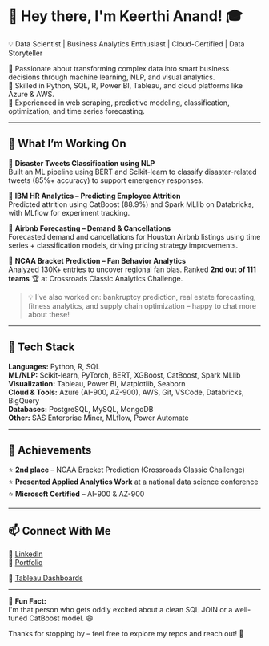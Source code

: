 # 👋 Hey there, I'm Keerthi Anand! 🎓  
💡 Data Scientist | Business Analytics Enthusiast | Cloud-Certified | Data Storyteller  

🔹 Passionate about transforming complex data into smart business decisions through machine learning, NLP, and visual analytics.  
🔹 Skilled in Python, SQL, R, Power BI, Tableau, and cloud platforms like Azure & AWS.  
🔹 Experienced in web scraping, predictive modeling, classification, optimization, and time series forecasting.

---

## 🚀 What I’m Working On

🔹 **Disaster Tweets Classification using NLP**  
Built an ML pipeline using BERT and Scikit-learn to classify disaster-related tweets (85%+ accuracy) to support emergency responses.

🔹 **IBM HR Analytics – Predicting Employee Attrition**  
Predicted attrition using CatBoost (88.9%) and Spark MLlib on Databricks, with MLflow for experiment tracking.

🔹 **Airbnb Forecasting – Demand & Cancellations**  
Forecasted demand and cancellations for Houston Airbnb listings using time series + classification models, driving pricing strategy improvements.

🔹 **NCAA Bracket Prediction – Fan Behavior Analytics**  
Analyzed 130K+ entries to uncover regional fan bias. Ranked **2nd out of 111 teams** 🏆 at Crossroads Classic Analytics Challenge.

> 💡 I’ve also worked on: bankruptcy prediction, real estate forecasting, fitness analytics, and supply chain optimization – happy to chat more about these!

---

## 🧰 Tech Stack

**Languages:** Python, R, SQL  
**ML/NLP:** Scikit-learn, PyTorch, BERT, XGBoost, CatBoost, Spark MLlib  
**Visualization:** Tableau, Power BI, Matplotlib, Seaborn  
**Cloud & Tools:** Azure (AI-900, AZ-900), AWS, Git, VSCode, Databricks, BigQuery  
**Databases:** PostgreSQL, MySQL, MongoDB  
**Other:** SAS Enterprise Miner, MLflow, Power Automate  

---

## 🏅 Achievements

⭐ **2nd place** – NCAA Bracket Prediction (Crossroads Classic Challenge)  
⭐ **Presented Applied Analytics Work** at a national data science conference  
⭐ **Microsoft Certified** – AI-900 & AZ-900  

---

## 📫 Connect With Me

🔗 [LinkedIn](https://www.linkedin.com/in/keerthi-anand-ka/)  
🔗 [Portfolio](https://keerthianand2023.wixsite.com/profile)

🔗 [Tableau Dashboards](https://public.tableau.com/app/profile/subbaiah.veeramani/viz/CCACDashboard-TeamDataCurry/1_EDAKPIs) 

---

🌟 **Fun Fact:**  
I'm that person who gets oddly excited about a clean SQL JOIN or a well-tuned CatBoost model. 😄

Thanks for stopping by – feel free to explore my repos and reach out! 🙌
